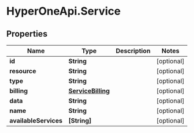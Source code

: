 # HyperOneApi.Service

## Properties

Name | Type | Description | Notes
------------ | ------------- | ------------- | -------------
**id** | **String** |  | [optional] 
**resource** | **String** |  | [optional] 
**type** | **String** |  | [optional] 
**billing** | [**ServiceBilling**](ServiceBilling.md) |  | [optional] 
**data** | **String** |  | [optional] 
**name** | **String** |  | [optional] 
**availableServices** | **[String]** |  | [optional] 


